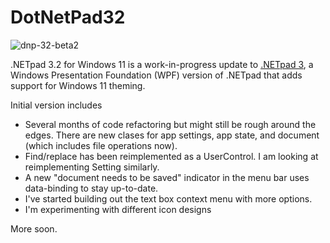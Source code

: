 # DotNetPad32

![dnp-32-beta2](https://github.com/user-attachments/assets/355cab7f-0783-4171-b052-630957cf7f8e)

.NETpad 3.2 for Windows 11 is a work-in-progress update to [.NETpad 3](https://github.com/thurrott/DotNetPad3), a Windows Presentation Foundation (WPF) version of .NETpad that adds support for Windows 11 theming.

Initial version includes 

- Several months of code refactoring but might still be rough around the edges. There are new clases for app settings, app state, and document (which includes file operations now).
- Find/replace has been reimplemented as a UserControl. I am looking at reimplementing Setting similarly.
- A new "document needs to be saved" indicator in the menu bar uses data-binding to stay up-to-date.
- I've started building out the text box context menu with more options.
- I'm experimenting with different icon designs

More soon.
